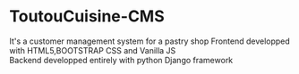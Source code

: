 # ToutouCuisine-CMS
It's a customer management system for a pastry shop
Frontend developped with HTML5,BOOTSTRAP CSS and Vanilla JS<br/>Backend developped entirely with python Django framework 

